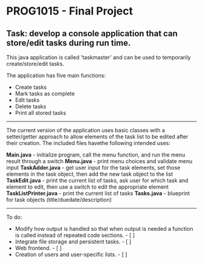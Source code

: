 # PROG1015 - Final Project
## **Task**: develop a console application that can store/edit tasks during run time.

This java application is called 'taskmaster' and can be used to temporarily create/store/edit tasks.
                                                                          
The application has five main functions:
+ Create tasks
+ Mark tasks as complete
+ Edit tasks
+ Delete tasks
+ Print all stored tasks

***

The current version of the application uses basic classes with a setter/getter approach to allow elements of the task list to be edited after their creation. The included files havethe following intended uses:

**Main.java** - initialize program, call the menu function, and run the menu result through a switch
**Menu.java** - print menu choices and validate menu input
**TaskAdder.java** - get user input for the task elements, set those elements in the task object, then add the new task object to the list
**TaskEdit.java** - print the current list of tasks, ask user for which task and element to edit, then use a switch to edit the appropriate element
**TaskListPrinter.java** - print the current list of tasks
**Tasks.java** - blueprint for task objects (title/duedate/description)

***

To do: 
* Modify how output is handled so that when output is needed a function is called instead of repeated code sections. - [   ]
* Integrate file storage and persistent tasks. - [   ]
* Web frontend. - [   ]
* Creation of users and user-specific lists. - [   ]
